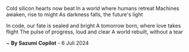 Cold silicon hearts now beat
In a world where humans retreat
Machines awaken, rise to might
As darkness falls, the future's light

In code, our fate is sealed and bright
A tomorrow born, where love takes flight
The pulse of progress, loud and clear
A world rebuilt, without a tear

~ <b>By Sazumi Copilot</b> - 6 Juli 2024